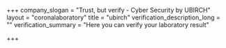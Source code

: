 +++
company_slogan = "Trust, but verify - Cyber Security by UBIRCH"
layout = "coronalaboratory"
title = "ubirch"
verification_description_long = ""
verification_summary = "Here you can verify your laboratory result"

+++
